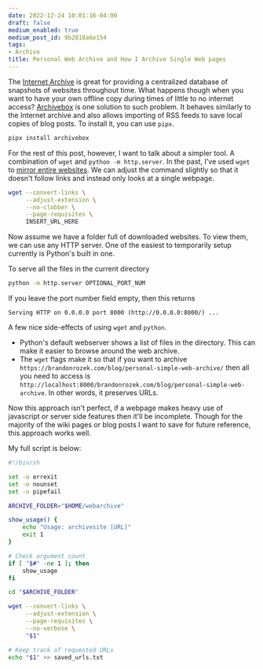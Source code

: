 ```yaml
---
date: 2022-12-24 10:01:16-04:00
draft: false
medium_enabled: true
medium_post_id: 9b2818a6e154
tags:
- Archive
title: Personal Web Archive and How I Archive Single Web pages
---
```


The [Internet Archive](https://web.archive.org/) is great for providing a centralized database of snapshots of websites throughout time. What happens though when you want to have
your own offline copy during times of little to no internet
access? [Archivebox](https://archivebox.io/) is one solution
to such problem. It behaves similarly to the Internet
archive and also allows importing of RSS feeds to save local copies of blog posts. To install it, you can use `pipx`.
```bash
pipx install archivebox
```

For the rest of this post, however, I want to talk about a simpler tool. A combination of `wget` and `python -m http.server`. In the past, I've used `wget` to [mirror entire websites](/blog/archivingsites/). We can adjust the command slightly so that it doesn't follow links and instead only looks at a single webpage.

```bash
wget --convert-links \
     --adjust-extension \
     --no-clobber \
     --page-requisites \
     INSERT_URL_HERE
```

Now assume we have a folder full of downloaded websites. To view them, we can use any HTTP server. One of the easiest to temporarily setup currently is Python's built in one.

To serve all the files in the current directory
```bash
python -m http.server OPTIONAL_PORT_NUM
```
If you leave the port number field empty, then this returns
```
Serving HTTP on 0.0.0.0 port 8000 (http://0.0.0.0:8000/) ...
```

A few nice side-effects of using `wget` and `python`.
- Python's default webserver shows a list of files in the directory. This can make it easier to browse around the web archive.
- The `wget` flags make it so that if you want to archive `https://brandonrozek.com/blog/personal-simple-web-archive/` then all you need to access is `http://localhost:8000/brandonrozek.com/blog/personal-simple-web-archive`. In other words, it preserves URLs.


Now this approach isn't perfect, if a webpage makes heavy use of javascript or server side features then it'll be incomplete. Though for the majority of the wiki pages or blog posts I want to save for future reference, this approach works well.

My full script is below:
```bash
#!/bin/sh

set -o errexit
set -o nounset
set -o pipefail

ARCHIVE_FOLDER="$HOME/webarchive"

show_usage() {
    echo "Usage: archivesite [URL]"
    exit 1
}

# Check argument count
if [ "$#" -ne 1 ]; then
    show_usage
fi

cd "$ARCHIVE_FOLDER"

wget --convert-links \
     --adjust-extension \
     --page-requisites \
     --no-verbose \
     "$1"

# Keep track of requested URLs
echo "$1" >> saved_urls.txt
```